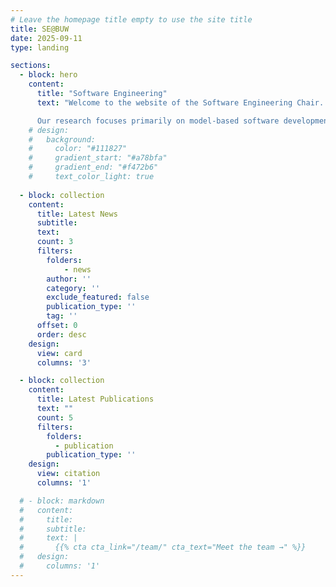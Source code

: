 ```yaml
---
# Leave the homepage title empty to use the site title
title: SE@BUW
date: 2025-09-11
type: landing

sections:
  - block: hero
    content:
      title: "Software Engineering"
      text: "Welcome to the website of the Software Engineering Chair. We focus on the effective and efficient design, development, and evolution of software.

      Our research focuses primarily on model-based software development. This involves describing aspects of software systems using models that allow for higher levels of abstraction than, for example, code, but are more formal than natural language, thus allowing for a wide range of analyses. In particular, we focus on the evolution of software systems and their analysis using models. Applications can be found, for example, in the area of ​​reactive systems such as autonomous robots or self-driving cars."
    # design:
    #   background:
    #     color: "#111827"
    #     gradient_start: "#a78bfa"
    #     gradient_end: "#f472b6"
    #     text_color_light: true
  
  - block: collection
    content:
      title: Latest News
      subtitle:
      text:
      count: 3
      filters:
        folders:
            - news
        author: ''
        category: ''
        exclude_featured: false
        publication_type: ''
        tag: ''
      offset: 0
      order: desc
    design:
      view: card
      columns: '3'

  - block: collection
    content:
      title: Latest Publications
      text: ""
      count: 5
      filters:
        folders:
          - publication
        publication_type: ''
    design:
      view: citation
      columns: '1'

  # - block: markdown
  #   content:
  #     title:
  #     subtitle:
  #     text: |
  #       {{% cta cta_link="/team/" cta_text="Meet the team →" %}}
  #   design:
  #     columns: '1'
---
```


